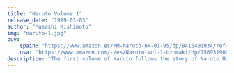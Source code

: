 ```yaml
---
title: "Naruto Volume 1"
release_date: "1999-03-03"
author: "Masashi Kishimoto"
img: "naruto-1.jpg"
buy:
    spain: "https://www.amazon.es/MM-Naruto-nº-01-95/dp/8416401934/ref=sr_1_1?__mk_es_ES=ÅMÅŽÕÑ&crid=16U9A4N52EE94&dib=eyJ2IjoiMSJ9.Qg2NQfYvvTncUNg1lu_y0D9GyMLpVPHkCElLJb9SUv9oFiFHoCN2C3YS5NQejWJDDW7GUFxCdYimNubL8Sx5iE1kYXRucuQizDLIWfFVZilBgG2zMG0KL1S4jxVBtViXXozEgOqzppJAA4nCw60iGVbWERnt144H9STA_A4nE3ZY_SX20mUP1tFTyIcbIpu9RWZmWO75Bl6TkYQZCkEsf7wIAKVKLBxRKOc84uZ4Owb6R-cvZrYdojxbMZqantuy46TKiiYP643Zom5NX8kdaZ3F5MiMywyMODxjLTZ3XwDBr2y1_JXAtWxhwJwzSSlxF4aKXtFy7TkOWrn8dQtEFSY6-1qcM_8djzVsoQ-cY-iu2f1SjjiUhZs2Fr3Pl2hd0nWX6RgzRRj2HyN8rrhTzNvLV_jRzdeoFsXmeBK57RB8HdIbHwzgtHkVNA82P6sn.OerScCiO0_ZopUhk32qzkU1zWMWWCEF5OU8LsrZ_6CA&dib_tag=se&keywords=naruto+1&qid=1742852670&sprefix=naruto+1%2Caps%2C84&sr=8-1"
    usa: "https://www.amazon.com/-/es/Naruto-Vol-1-Uzumaki/dp/1569319006/ref=sr_1_1?__mk_es_US=ÅMÅŽÕÑ&crid=2JZJECY55953V&dib=eyJ2IjoiMSJ9.I8q3R-r7p-pnGt0qKlhHBu9DTjxRFq4S0L_TSC0pnh3Mx54_iN6AXoVX2WGeIMTFHiQoTdCCQaJBfjNUxP5iUExGdG4r48z84Lu7RK407QXw9515lpdb743wXLEjkKBnN4ZQP9TrG615iORp171Wo8-iF6vs5yADuNxUOA4oW14WiiyMxUEHeDdWjPzkS9ix8kYBEYqaC4IA7YXLprfTdeg94LmXZLuyASWEvR9FOH0.wfImy45AVW0jgopy6nUPCTQOZLPv6MJpDJ6raDEGXr4&dib_tag=se&keywords=naruto+1&qid=1742856292&sprefix=naruto+1%2Caps%2C173&sr=8-1"
description: "The first volume of Naruto follows the story of Naruto Uzumaki, a young ninja with dreams of becoming the Hokage. Rejected by the villagers for harboring the Nine-Tailed Fox, Naruto embarks on his journey to prove his worth."
---
```


